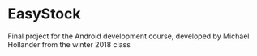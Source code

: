 # EasyStock
Final project for the Android development course, developed by Michael Hollander from the winter 2018 class
